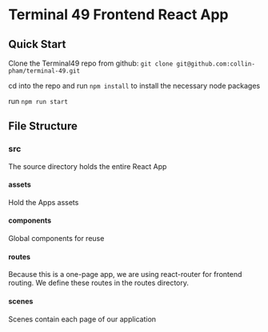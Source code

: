 # Terminal 49 Frontend React App

## Quick Start

Clone the Terminal49 repo from github: `git clone git@github.com:collin-pham/terminal-49.git`

cd into the repo and run `npm install` to install the necessary node packages

run `npm run start`


## File Structure

### src
 The source directory holds the entire React App

#### assets
  Hold the Apps assets

#### components
  Global components for reuse

#### routes
  Because this is a one-page app, we are using react-router for frontend routing. We define these routes in the routes directory.

#### scenes
  Scenes contain each page of our application


